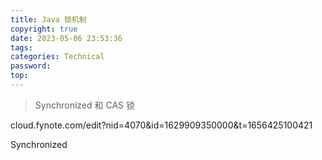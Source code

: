 ```yaml
---
title: Java 锁机制
copyright: true
date: 2023-05-06 23:53:36
tags:
categories: Technical
password:
top:
---
```


> Synchronized 和 CAS 锁

<!--more-->

cloud.fynote.com/edit?nid=4070&id=1629909350000&t=1656425100421

Synchronized
